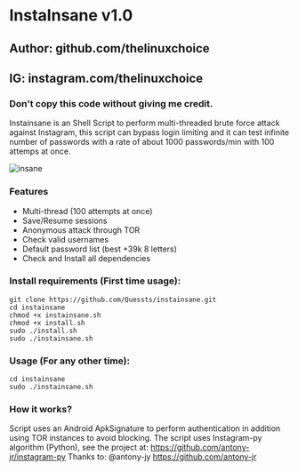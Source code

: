 # InstaInsane v1.0
## Author: github.com/thelinuxchoice
## IG: instagram.com/thelinuxchoice
### Don't copy this code without giving me credit.
Instainsane is an Shell Script to perform multi-threaded brute force attack against Instagram, this script can bypass login limiting and it can test infinite number of passwords with a rate of about 1000 passwords/min with 100 attemps at once.

![insane](https://user-images.githubusercontent.com/34893261/38772658-97646698-4012-11e8-9b5e-65596e70a5ff.png)

### Features
- Multi-thread (100 attempts at once)
- Save/Resume sessions
- Anonymous attack through TOR
- Check valid usernames
- Default password list (best +39k 8 letters)
- Check and Install all dependencies

### Install requirements (First time usage):

```
git clone https://github.com/Quessts/instainsane.git
cd instainsane
chmod +x instainsane.sh
chmod +x install.sh
sudo ./install.sh
sudo ./instainsane.sh
```

### Usage (For any other time):
```
cd instainsane
sudo ./instainsane.sh
```



### How it works?

Script uses an Android ApkSignature to perform authentication in addition using TOR instances to avoid blocking. 
The script uses Instagram-py algorithm (Python), see the project at: https://github.com/antony-jr/instagram-py
Thanks to: @antony-jy https://github.com/antony-jr
